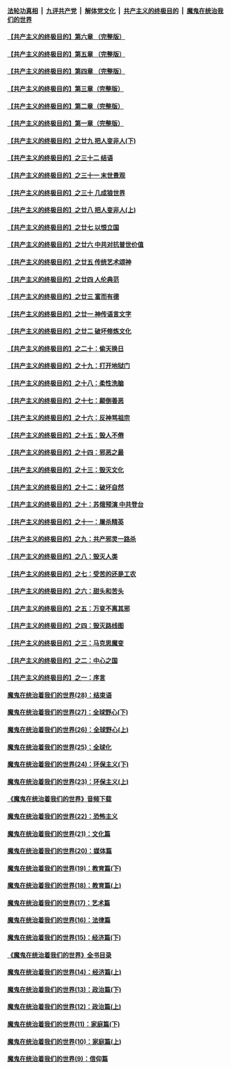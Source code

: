 ####  [法轮功真相](../../../../basic/blob/master/README.md?t=04080301) &nbsp;|&nbsp; [九评共产党](../../../../9ping.md/blob/master/README.md?t=04080301) &nbsp;|&nbsp; [解体党文化](../../../../jtdwh.md/blob/master/README.md?t=04080301)  &nbsp;|&nbsp; [共产主义的终极目的](../../../../gczydzjmd.md/blob/master/README.md?t=04080301) &nbsp;|&nbsp; [魔鬼在统治我们的世界](../../../../mgztzwmdsj.md/blob/master/README.md?t=04080301) 

#### [【共产主义的终极目的】第六章 （完整版）](../pages/nsc422/n11428913.md?t=04080301) 

#### [【共产主义的终极目的】第五章 （完整版）](../pages/nsc422/n11428912.md?t=04080301) 

#### [【共产主义的终极目的】第四章 （完整版）](../pages/nsc422/n11428907.md?t=04080301) 

#### [【共产主义的终极目的】第三章（完整版）](../pages/nsc422/n11428848.md?t=04080301) 

#### [【共产主义的终极目的】第二章（完整版）](../pages/nsc422/n11428831.md?t=04080301) 

#### [【共产主义的终极目的】第一章（完整版）](../pages/nsc422/n11417651.md?t=04080301) 

#### [【共产主义的终极目的】之廿九 把人变非人(下)](../pages/nsc422/n11344140.md?t=04080301) 

#### [【共产主义的终极目的】之三十二 结语](../pages/nsc422/n11360535.md?t=04080301) 

#### [【共产主义的终极目的】之三十一 末世景观](../pages/nsc422/n11351129.md?t=04080301) 

#### [【共产主义的终极目的】之三十 几成狼世界](../pages/nsc422/n11348280.md?t=04080301) 

#### [【共产主义的终极目的】之廿八 把人变非人(上)](../pages/nsc422/n11340492.md?t=04080301) 

#### [【共产主义的终极目的】之廿七 以恨立国](../pages/nsc422/n11336944.md?t=04080301) 

#### [【共产主义的终极目的】之廿六 中共对抗普世价值](../pages/nsc422/n11324785.md?t=04080301) 

#### [【共产主义的终极目的】之廿五 传统艺术颂神](../pages/nsc422/n11296396.md?t=04080301) 

#### [【共产主义的终极目的】之廿四 人伦典范](../pages/nsc422/n11296397.md?t=04080301) 

#### [【共产主义的终极目的】之廿三 富而有德](../pages/nsc422/n11283598.md?t=04080301) 

#### [【共产主义的终极目的】之廿一 神传语言文字](../pages/nsc422/n11263265.md?t=04080301) 

#### [【共产主义的终极目的】之廿二 破坏修炼文化](../pages/nsc422/n11245728.md?t=04080301) 

#### [【共产主义的终极目的】之二十：偷天换日](../pages/nsc422/n11238846.md?t=04080301) 

#### [【共产主义的终极目的】之十九：打开地狱门](../pages/nsc422/n11206376.md?t=04080301) 

#### [【共产主义的终极目的】之十八：柔性洗脑](../pages/nsc422/n11199994.md?t=04080301) 

#### [【共产主义的终极目的】之十七：颠倒善恶](../pages/nsc422/n11179782.md?t=04080301) 

#### [【共产主义的终极目的】之十六：反神骂祖宗](../pages/nsc422/n11166798.md?t=04080301) 

#### [【共产主义的终极目的】之十五：毁人不倦](../pages/nsc422/n11166792.md?t=04080301) 

#### [【共产主义的终极目的】之十四：邪恶之最](../pages/nsc422/n11150249.md?t=04080301) 

#### [【共产主义的终极目的】之十三：毁灭文化](../pages/nsc422/n11135227.md?t=04080301) 

#### [【共产主义的终极目的】之十二：破坏自然](../pages/nsc422/n11135214.md?t=04080301) 

#### [【共产主义的终极目的】之十：苏俄预演 中共登台](../pages/nsc422/n11118424.md?t=04080301) 

#### [【共产主义的终极目的】之十一：屠杀精英](../pages/nsc422/n11118442.md?t=04080301) 

#### [【共产主义的终极目的】之九：共产邪灵一路杀](../pages/nsc422/n11114139.md?t=04080301) 

#### [【共产主义的终极目的】之八：毁灭人类](../pages/nsc422/n11108503.md?t=04080301) 

#### [【共产主义的终极目的】之七：受苦的还是工农](../pages/nsc422/n11101809.md?t=04080301) 

#### [【共产主义的终极目的】之六：甜头和苦头](../pages/nsc422/n11096971.md?t=04080301) 

#### [【共产主义的终极目的】之五：万变不离其邪](../pages/nsc422/n11091285.md?t=04080301) 

#### [【共产主义的终极目的】之四：毁灭路线图](../pages/nsc422/n11086284.md?t=04080301) 

#### [【共产主义的终极目的】之三：马克思魔变](../pages/nsc422/n11061941.md?t=04080301) 

#### [【共产主义的终极目的】之二：中心之国](../pages/nsc422/n11047728.md?t=04080301) 

#### [【共产主义的终极目的】之一：序言](../pages/nsc422/n11086077.md?t=04080301) 

#### [魔鬼在统治着我们的世界(28)：结束语](../pages/nsc422/n10936246.md?t=04080301) 

#### [魔鬼在统治着我们的世界(27)：全球野心(下)](../pages/nsc422/n10928319.md?t=04080301) 

#### [魔鬼在统治着我们的世界(26)：全球野心(上)](../pages/nsc422/n10900318.md?t=04080301) 

#### [魔鬼在统治着我们的世界(25)：全球化](../pages/nsc422/n10788205.md?t=04080301) 

#### [魔鬼在统治着我们的世界(24)：环保主义(下)](../pages/nsc422/n10695307.md?t=04080301) 

#### [魔鬼在统治着我们的世界(23)：环保主义(上)](../pages/nsc422/n10688613.md?t=04080301) 

#### [《魔鬼在统治着我们的世界》音频下载](../pages/nsc422/n10635553.md?t=04080301) 

#### [魔鬼在统治着我们的世界(22)：恐怖主义](../pages/nsc422/n10614727.md?t=04080301) 

#### [魔鬼在统治着我们的世界(21)：文化篇](../pages/nsc422/n10597706.md?t=04080301) 

#### [魔鬼在统治着我们的世界(20)：媒体篇](../pages/nsc422/n10586579.md?t=04080301) 

#### [魔鬼在统治着我们的世界(19)：教育篇(下)](../pages/nsc422/n10564808.md?t=04080301) 

#### [魔鬼在统治着我们的世界(18)：教育篇(上)](../pages/nsc422/n10526970.md?t=04080301) 

#### [魔鬼在统治着我们的世界(17)：艺术篇](../pages/nsc422/n10499093.md?t=04080301) 

#### [魔鬼在统治着我们的世界(16)：法律篇](../pages/nsc422/n10485969.md?t=04080301) 

#### [魔鬼在统治着我们的世界(15)：经济篇(下)](../pages/nsc422/n10469975.md?t=04080301) 

#### [《魔鬼在统治着我们的世界》全书目录](../pages/nsc422/n10464261.md?t=04080301) 

#### [魔鬼在统治着我们的世界(14)：经济篇(上)](../pages/nsc422/n10457370.md?t=04080301) 

#### [魔鬼在统治着我们的世界(13)：政治篇(下)](../pages/nsc422/n10448270.md?t=04080301) 

#### [魔鬼在统治着我们的世界(12)：政治篇(上)](../pages/nsc422/n10444576.md?t=04080301) 

#### [魔鬼在统治着我们的世界(11)：家庭篇(下)](../pages/nsc422/n10440961.md?t=04080301) 

#### [魔鬼在统治着我们的世界(10)：家庭篇(上)](../pages/nsc422/n10435448.md?t=04080301) 

#### [魔鬼在统治着我们的世界(9)：信仰篇](../pages/nsc422/n10432159.md?t=04080301) 

